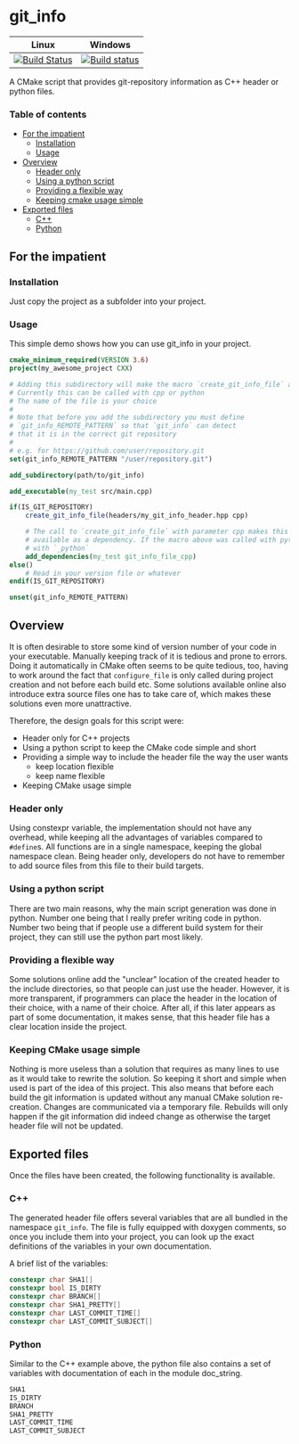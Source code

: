 # git_info 
|  Linux  |  Windows  |
|   ---   |    ---    |
|[![Build Status](https://travis-ci.org/NOhs/git_info.svg?branch=master)](https://travis-ci.org/NOhs/git_info) | [![Build status](https://ci.appveyor.com/api/projects/status/github/NOhs/git_info?svg=true)](https://ci.appveyor.com/project/NOhs/git-info) |

A CMake script that provides git-repository information as C++ header or python files.
### Table of contents

* [For the impatient](#for_the_impatient)
    * [Installation](#installation)
    * [Usage](#usage)
* [Overview](#overview)
    * [Header only](#header_only)
    * [Using a python script](#using_a_python_script)
    * [Providing a flexible way](#providing_a_flexible_way)
    * [Keeping cmake usage simple](#keeping_cmake_usage_simple)
* [Exported files](#exported_files)
    * [C++](#cpp)
    * [Python](#python)


## For the impatient<a name="for_the_impatient"></a>
### Installation<a name="installation"></a>
Just copy the project as a subfolder into your project.
### Usage<a name="usage"></a>
This simple demo shows how you can use git_info in your project.
```cmake
cmake_minimum_required(VERSION 3.6)
project(my_awesome_project CXX)

# Adding this subdirectory will make the macro `create_git_info_file` and the CMake variable `IS_GIT_REPOSITORY` available
# Currently this can be called with cpp or python
# The name of the file is your choice
#
# Note that before you add the subdirectory you must define
# `git_info_REMOTE_PATTERN` so that `git_info` can detect
# that it is in the correct git repository
# 
# e.g. for https://github.com/user/repository.git
set(git_info_REMOTE_PATTERN "/user/repository.git")

add_subdirectory(path/to/git_info)

add_executable(my_test src/main.cpp)

if(IS_GIT_REPOSITORY)
    create_git_info_file(headers/my_git_info_header.hpp cpp)

    # The call to `create_git_info_file` with parameter cpp makes this target
    # available as a dependency. If the macro above was called with python, the target would end
    # with `_python`
    add_dependencies(my_test git_info_file_cpp)
else()
    # Read in your version file or whatever
endif(IS_GIT_REPOSITORY)

unset(git_info_REMOTE_PATTERN)

```

## Overview<a name="overview"></a>
It is often desirable to store some kind of version number of your code in your executable.
Manually keeping track of it is tedious and prone to errors. Doing it automatically in CMake often
seems to be quite tedious, too, having to work around the fact that `configure_file` is
only called during project creation and not before each build etc. Some solutions available
online also introduce extra source files one has to take care of, which makes these solutions
even more unattractive.

Therefore, the design goals for this script were:
- Header only for C++ projects
- Using a python script to keep the CMake code simple and short
- Providing a simple way to include the header file the way the user wants
  - keep location flexible
  - keep name flexible
- Keeping CMake usage simple

### Header only<a name="header_only"></a>
Using constexpr variable, the implementation should not have any overhead, while
keeping all the advantages of variables compared to `#define`s. All functions are in a single
namespace, keeping the global namespace clean. Being header only, developers do not have
to remember to add source files from this file to their build targets.

### Using a python script<a name="using_a_python_script"></a>
There are two main reasons, why the main script generation was done in python.
Number one being that I really prefer writing code in python. Number two being that
if people use a different build system for their project, they can still use the
python part most likely.

### Providing a flexible way<a name="providing_a_flexible_way"></a>
Some solutions online add the "unclear" location of the created header to
the include directories, so that people can just use the header. However, 
it is more transparent, if programmers can place the header in the location
of their choice, with a name of their choice. After all, if this later appears
as part of some documentation, it makes sense, that this header file has a
clear location inside the project.

### Keeping CMake usage simple<a name="keeping_cmake_usage_simple"></a>
Nothing is more useless than a solution that requires as many lines to use
as it would take to rewrite the solution. So keeping it short and simple when
used is part of the idea of this project. This also means that before each build
the git information is updated without any manual CMake solution re-creation.
Changes are communicated via a temporary file. Rebuilds will only happen if the
git information did indeed change as otherwise the target header file will not
be updated.

## Exported files<a name="exported_files"></a>
Once the files have been created, the following functionality is available.
### C++<a name="cpp"></a>
The generated header file offers several variables that are all bundled in the
namespace `git_info`. The file is fully equipped with doxygen comments, so once
you include them into your project, you can look up the exact definitions of the
variables in your own documentation.

A brief list of the variables:

```cpp
constexpr char SHA1[]
constexpr bool IS_DIRTY
constexpr char BRANCH[]
constexpr char SHA1_PRETTY[]
constexpr char LAST_COMMIT_TIME[]
constexpr char LAST_COMMIT_SUBJECT[]
```

### Python<a name="python"></a>
Similar to the C++ example above, the python file also contains a set of variables with documentation of each in the
module doc_string.

```python
SHA1
IS_DIRTY
BRANCH
SHA1_PRETTY
LAST_COMMIT_TIME
LAST_COMMIT_SUBJECT
```
